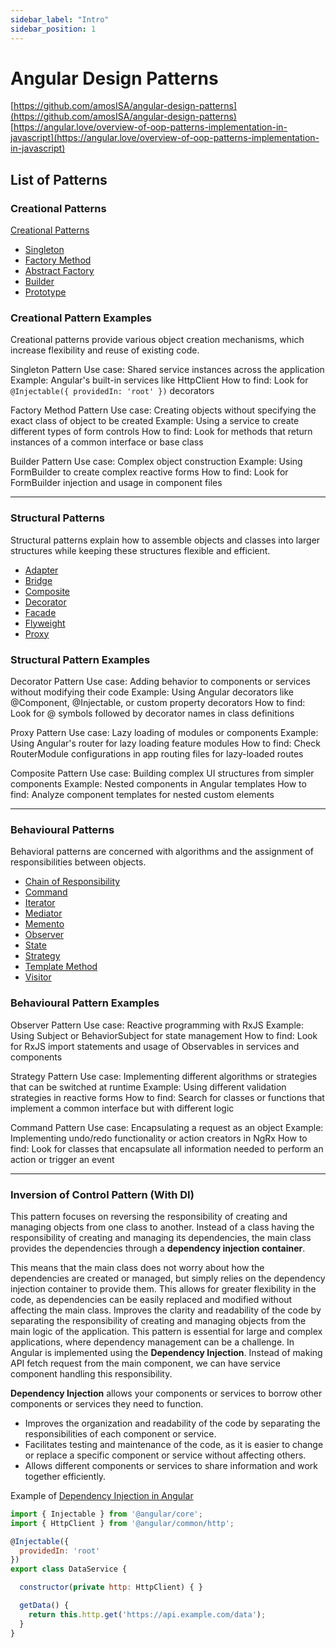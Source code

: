 ```yaml
---
sidebar_label: "Intro"
sidebar_position: 1
---
```


# Angular Design Patterns

[https://github.com/amosISA/angular-design-patterns](https://github.com/amosISA/angular-design-patterns) <br/>
[https://angular.love/overview-of-oop-patterns-implementation-in-javascript](https://angular.love/overview-of-oop-patterns-implementation-in-javascript) <br/>

## List of Patterns

### Creational Patterns

[Creational Patterns](./creational-patterns/index)

- [Singleton](./creational-patterns/singleton)
- [Factory Method](./creational-patterns/factory-method)
- [Abstract Factory](./creational-patterns/abstract-factory)
- [Builder](./creational-patterns/builder)
- [Prototype](./creational-patterns/prototype)

### Creational Pattern Examples

Creational patterns provide various object creation mechanisms, which increase flexibility and reuse of existing code.

Singleton Pattern
Use case: Shared service instances across the application
Example: Angular's built-in services like HttpClient
How to find: Look for `@Injectable({ providedIn: 'root' })` decorators

Factory Method Pattern
Use case: Creating objects without specifying the exact class of object to be created
Example: Using a service to create different types of form controls
How to find: Look for methods that return instances of a common interface or base class

Builder Pattern
Use case: Complex object construction
Example: Using FormBuilder to create complex reactive forms
How to find: Look for FormBuilder injection and usage in component files

---

### Structural Patterns

Structural patterns explain how to assemble objects and classes into larger structures while keeping these structures flexible and efficient.

- [Adapter](./structural-patterns/adapter)
- [Bridge](./structural-patterns/bridge)
- [Composite](./structural-patterns/composite)
- [Decorator](./structural-patterns/decorator)
- [Facade](./structural-patterns/facade)
- [Flyweight](./structural-patterns/flyweight)
- [Proxy](./structural-patterns/proxy)

### Structural Pattern Examples

Decorator Pattern
Use case: Adding behavior to components or services without modifying their code
Example: Using Angular decorators like @Component, @Injectable, or custom property decorators
How to find: Look for @ symbols followed by decorator names in class definitions

Proxy Pattern
Use case: Lazy loading of modules or components
Example: Using Angular's router for lazy loading feature modules
How to find: Check RouterModule configurations in app routing files for lazy-loaded routes

Composite Pattern
Use case: Building complex UI structures from simpler components
Example: Nested components in Angular templates
How to find: Analyze component templates for nested custom elements

---

### Behavioural Patterns

Behavioral patterns are concerned with algorithms and the assignment of responsibilities between objects.

- [Chain of Responsibility](./behavioural-patterns/chain-of-responsibility)
- [Command](./behavioural-patterns/command)
- [Iterator](./behavioural-patterns/iterator)
- [Mediator](./behavioural-patterns/mediator)
- [Memento](./behavioural-patterns/memento)
- [Observer](./behavioural-patterns/observer)
- [State](./behavioural-patterns/state)
- [Strategy](./behavioural-patterns/strategy)
- [Template Method](./behavioural-patterns/template-method)
- [Visitor](./behavioural-patterns/visitor)

### Behavioural Pattern Examples

Observer Pattern
Use case: Reactive programming with RxJS
Example: Using Subject or BehaviorSubject for state management
How to find: Look for RxJS import statements and usage of Observables in services and components

Strategy Pattern
Use case: Implementing different algorithms or strategies that can be switched at runtime
Example: Using different validation strategies in reactive forms
How to find: Search for classes or functions that implement a common interface but with different logic

Command Pattern
Use case: Encapsulating a request as an object
Example: Implementing undo/redo functionality or action creators in NgRx
How to find: Look for classes that encapsulate all information needed to perform an action or trigger an event

---

### Inversion of Control Pattern (With DI)

This pattern focuses on reversing the responsibility of creating and managing objects from one class to another. Instead of a class having the responsibility of creating and managing its dependencies, the main class provides the dependencies through a **dependency injection container**.

This means that the main class does not worry about how the dependencies are created or managed, but simply relies on the dependency injection container to provide them. This allows for greater flexibility in the code, as dependencies can be easily replaced and modified without affecting the main class. Improves the clarity and readability of the code by separating the responsibility of creating and managing objects from the main logic of the application. This pattern is essential for large and complex applications, where dependency management can be a challenge. In Angular is implemented using the **Dependency Injection**. Instead of making API fetch request from the main component, we can have service component handling this responsibility.

**Dependency Injection** allows your components or services to borrow other components or services they need to function.

- Improves the organization and readability of the code by separating the responsibilities of each component or service.
- Facilitates testing and maintenance of the code, as it is easier to change or replace a specific component or service without affecting others.
- Allows different components or services to share information and work together efficiently.

Example of [Dependency Injection in Angular](./dependency-injection#di-mechanism)

```js
import { Injectable } from '@angular/core';
import { HttpClient } from '@angular/common/http';

@Injectable({
  providedIn: 'root'
})
export class DataService {

  constructor(private http: HttpClient) { }

  getData() {
    return this.http.get('https://api.example.com/data');
  }
}
```
